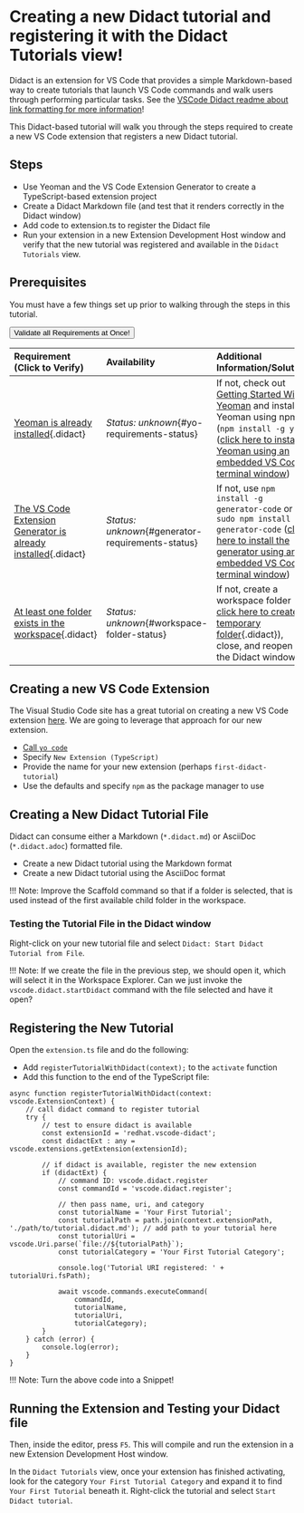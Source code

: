 # Creating a new Didact tutorial and registering it with the Didact Tutorials view!

Didact is an extension for VS Code that provides a simple Markdown-based way to create tutorials that launch VS Code commands and walk users through performing particular tasks. See the [VSCode Didact readme about link formatting for more information](https://github.com/redhat-developer/vscode-didact/blob/master/README.md)!

This Didact-based tutorial will walk you through the steps required to create a new VS Code extension that registers a new Didact tutorial.

## Steps

* Use Yeoman and the VS Code Extension Generator to create a TypeScript-based extension project
* Create a Didact Markdown file (and test that it renders correctly in the Didact window)
* Add code to extension.ts to register the Didact file
* Run your extension in a new Extension Development Host window and verify that the new tutorial was registered and available in the `Didact Tutorials` view.

## Prerequisites 

You must have a few things set up prior to walking through the steps in this tutorial. 

<a href='didact://?commandId=vscode.didact.validateAllRequirements' title='Validate all requirements!'><button>Validate all Requirements at Once!</button></a>

| Requirement (Click to Verify)  | Availability | Additional Information/Solution |
| :--- | :--- | :--- |
| [Yeoman is already installed](didact://?commandId=vscode.didact.requirementCheck&text=yo-requirements-status$$yo%20--version$$3&completion=Yeoman%203.0.0+%20is%20available%20on%20this%20system. "Tests to see if `yo --version` returns version 3"){.didact} 	| *Status: unknown*{#yo-requirements-status} | If not, check out [Getting Started With Yeoman](https://yeoman.io/learning/) and install Yeoman using npm (`npm install -g yo`) ([click here to install Yeoman using an embedded VS Code terminal window](didact://?commandId=vscode.didact.sendNamedTerminalAString&text=installyeoman$$sudo%20npm%20install%20-g%20yeoman&completion=installed%20yeoman "Install Yeoman in the system"))
| [The VS Code Extension Generator is already installed](didact://?commandId=vscode.didact.requirementCheck&text=generator-requirements-status$$npm%20ls%20-g%20--depth=0%20generator-code$$generator-code@&completion=generator-code%20Yeoman%20generator%20is%20available%20on%20this%20system. "Tests to see if the generator-code Yeoman generator is available"){.didact} 	| *Status: unknown*{#generator-requirements-status} | If not, use `npm install -g generator-code` or `sudo npm install -g generator-code` ([click here to install the generator using an embedded VS Code terminal window](didact://?commandId=vscode.didact.sendNamedTerminalAString&text=installgenerator$$sudo%20npm%20install%20-g%20generator-code&completion=installed%20generator-code%20yeoman%20generator "Install the Yeoman generator-code generator in the system"))
| [At least one folder exists in the workspace](didact://?commandId=vscode.didact.workspaceFolderExistsCheck&text=workspace-folder-status&completion=A%20valid%20folder%20exists%20in%20the%20workspace. "Ensure that at least one folder exists in the user workspace"){.didact} | *Status: unknown*{#workspace-folder-status} | If not, create a workspace folder (or [click here to create a temporary folder](didact://?commandId=vscode.didact.createWorkspaceFolder&completion=Created%20temporary%20folder%20in%20the%20workspace. "Create a temporary folder and add it to the workspace."){.didact}), close, and reopen the Didact window

## Creating a new VS Code Extension

The Visual Studio Code site has a great tutorial on creating a new VS Code extension [here](https://code.visualstudio.com/api/get-started/your-first-extension). We are going to leverage that approach for our new extension.

* [Call `yo code`](didact://?commandId=vscode.didact.sendNamedTerminalAString&text=runyocode$$yo%20code&completion=started%20generator-code%20generator "Start the VS Code Extension Generator")
* Specify `New Extension (TypeScript)`
* Provide the name for your new extension (perhaps `first-didact-tutorial`)
* Use the defaults and specify `npm` as the package manager to use

## Creating a New Didact Tutorial File

Didact can consume either a Markdown (`*.didact.md`) or AsciiDoc (`*.didact.adoc`) formatted file. 

* Create a new Didact tutorial using the Markdown format
* Create a new Didact tutorial using the AsciiDoc format

!!! Note: Improve the Scaffold command so that if a folder is selected, that is used instead of the first available child folder in the workspace.

### Testing the Tutorial File in the Didact window

Right-click on your new tutorial file and select `Didact: Start Didact Tutorial from File`.

!!! Note: If we create the file in the previous step, we should open it, which will select it in the Workspace Explorer. Can we just invoke the `vscode.didact.startDidact` command with the file selected and have it open?

## Registering the New Tutorial

Open the `extension.ts` file and do the following:

* Add `registerTutorialWithDidact(context);` to the `activate` function
* Add this function to the end of the TypeScript file:

```
async function registerTutorialWithDidact(context: vscode.ExtensionContext) {
	// call didact command to register tutorial
	try {
		// test to ensure didact is available 
		const extensionId = 'redhat.vscode-didact';
		const didactExt : any = vscode.extensions.getExtension(extensionId);

		// if didact is available, register the new extension
		if (didactExt) {
			// command ID: vscode.didact.register
			const commandId = 'vscode.didact.register';

			// then pass name, uri, and category
			const tutorialName = 'Your First Tutorial';
			const tutorialPath = path.join(context.extensionPath, './path/to/tutorial.didact.md'); // add path to your tutorial here
			const tutorialUri = vscode.Uri.parse(`file://${tutorialPath}`);
			const tutorialCategory = 'Your First Tutorial Category';

			console.log('Tutorial URI registered: ' + tutorialUri.fsPath);

			await vscode.commands.executeCommand(
				commandId,
				tutorialName, 
				tutorialUri,
				tutorialCategory);			
		}
	} catch (error) {
		console.log(error);
	}
}
```

!!! Note: Turn the above code into a Snippet!

## Running the Extension and Testing your Didact file

Then, inside the editor, press `F5`. This will compile and run the extension in a new Extension Development Host window.

In the `Didact Tutorials` view, once your extension has finished activating, look for the category `Your First Tutorial Category` and expand it to find `Your First Tutorial` beneath it. Right-click the tutorial and select `Start Didact tutorial`.

